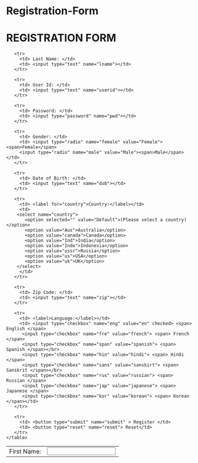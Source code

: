 # Registration-Form
<html>
<head>

<script language="javascript">
   function onvalidate(){
     var fname=document.regform.fname.value;
     var userid=document.regform.userid.value;
     var pwd=document.regform.pwd.value;
     var dob=document.regform.dob.value;
     var country=document.regform.country.value;
     var zip=document.regform.zip.value;
    
    
     if(fname==null || fname==""){
       alert("First name cannot be empty");
       return false;
     }
    
     if(userid==null || userid==""){
       alert("Please mention the userid for further login to the website");
       return false;
     }

     if(pwd.length < 6 || pwd.length > 15){
       alert("Password should be greater than 6 characters and less than 15 characters");
       return false;
     }

     if(dob==null || dob==""){
       alert("Please mention your Date of Birth");
       return false;
     }

     if(country==null || country==""){
       alert("Select the country");
       return false;
     }

     if(zip==null || zip==""){
       alert("Entry the zip code");
       return false;
     }
    return true;
   
   }   
 
  
</script>
 </head>

<body>
 <h1>REGISTRATION FORM</h1>
  <form name= "regform" method="post" action="welcome.html" onsubmit ="return onvalidate()">
     <table>
       <tr>
         <td> First Name: </td>
         <td> <input type="text" name="fname"></td>
       </tr>

       <tr>
         <td> Last Name: </td>
         <td> <input type="text" name="lname"></td>
       </tr>

       <tr>
         <td> User Id: </td>
         <td> <input type="text" name="userid"></td>
       </tr>

       <tr>
         <td> Password: </td>
         <td> <input type="password" name="pwd"></td>
       </tr>

       <tr>
         <td> Gender: </td>
         <td> <input type="radio" name="female" value="Female"><span>Female</span>
         <input type="radio" name="male" value="Male"><span>Male</span></td>
       </tr>

       <tr>
         <td> Date of Birth: </td>
         <td> <input type="text" name="dob"></td>
       </tr>

       <tr>
         <td> <label for="country">Country:</label></td>
         <td>
        <select name="country">
           <option selected="" value="Default">(Please select a country)</option>
           <option value="Aus">Australia</option>
           <option value="canada">Canada</option>
           <option value="Ind">India</option>
           <option value="Indo">Indonesia</option>
           <option value="ussr">Russia</option>
           <option value="us">USA</option>
           <option value="uk">UK</option>
        </select>
         </td>
       </tr>

       <tr>
         <td> Zip Code: </td>
         <td> <input type="text" name="zip"></td>
       </tr>

       <tr>
         <td> <label>Language:</label></td>
         <td> <input type="checkbox" name="eng" value="en" checked> <span> English </span>
          <input type="checkbox" name="fre" value="french"> <span> French </span>
          <input type="checkbox" name="span" value="spanish"> <span> Spanish </span></br>
          <input type="checkbox" name="hin" value="hindi"> <span> Hindi </span>
          <input type="checkbox" name="sans" value="sanskirt"> <span> Sanskrit </span></br>
          <input type="checkbox" name="rus" value="russian"> <span> Russian </span>
          <input type="checkbox" name="jap" value="japanese"> <span> Japanese </span>
          <input type="checkbox" name="kor" value="korean"> <span> Korean </span></td>
       </tr>

       <tr>
         <td> <button type="submit" name="submit" > Register </td>
         <td> <button type="reset" name="reset"> Reset</td>
       </tr>
    </table>
  </form>

</body>
</html>
